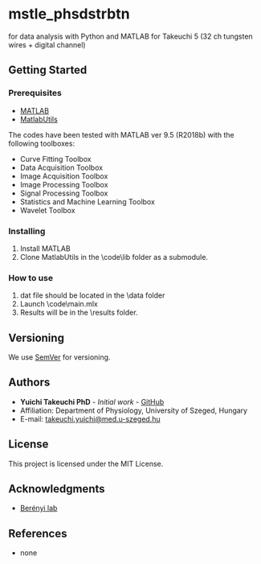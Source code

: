 # mstle_phsdstrbtn
 for data analysis with Python and MATLAB for Takeuchi 5 (32 ch tungsten wires + digital channel)

## Getting Started

### Prerequisites
- [MATLAB](https://www.mathworks.com/products/matlab.html)
- [MatlabUtils](https://github.com/yuichi-takeuchi/MatlabUtils)

The codes have been tested with MATLAB ver 9.5 (R2018b) with the following toolboxes:
- Curve Fitting Toolbox
- Data Acquisition Toolbox
- Image Acquisition Toolbox
- Image Processing Toolbox
- Signal Processing Toolbox
- Statistics and Machine Learning Toolbox
- Wavelet Toolbox

### Installing
1. Install MATLAB
2. Clone MatlabUtils in the \code\lib folder as a submodule.

### How to use
1. dat file should be located in the \data folder
2. Launch \code\main.mlx
3. Results will be in the \results folder.

## Versioning
We use [SemVer](http://semver.org/) for versioning.

## Authors
- **Yuichi Takeuchi PhD** - *Initial work* - [GitHub](https://github.com/yuichi-takeuchi)
- Affiliation: Department of Physiology, University of Szeged, Hungary
- E-mail: takeuchi.yuichi@med.u-szeged.hu

## License
This project is licensed under the MIT License.

## Acknowledgments
- [Berényi lab](http://www.berenyilab.com/)

## References
- none
